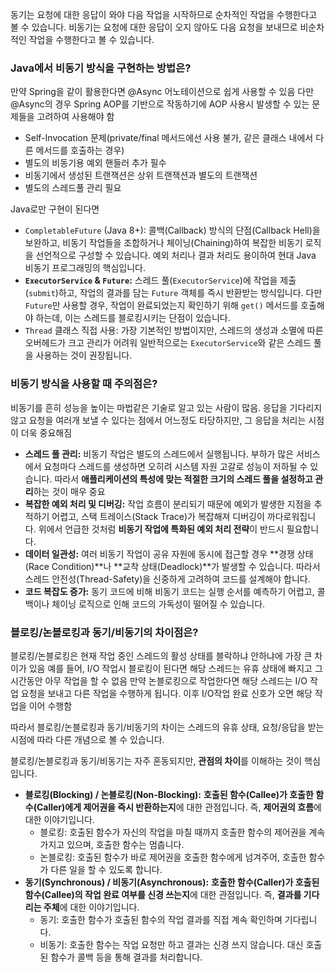 동기는 요청에 대한 응답이 와야 다음 작업을 시작하므로 순차적인 작업을 수행한다고 볼 수 있습니다.
비동기는 요청에 대한 응답이 오지 않아도 다음 요청을 보내므로 비순차적인 작업을 수행한다고 볼 수 있습니다.


### Java에서 비동기 방식을 구현하는 방법은?
만약 Spring을 같이 활용한다면 @Async 어노테이션으로 쉽게 사용할 수 있음
다만 @Async의 경우 Spring AOP를 기반으로 작동하기에 AOP 사용시 발생할 수 있는 문제들을 고려하여 사용해야 함
- Self-Invocation 문제(private/final 메서드에선 사용 불가, 같은 클래스 내에서 다른 메서드를 호출하는 경우)
- 별도의 비동기용 예외 핸들러 추가 필수
- 비동기에서 생성된 트랜잭션은 상위 트랜잭션과 별도의 트랜잭션
- 별도의 스레드풀 관리 필요

Java로만 구현이 된다면 
- `CompletableFuture` (Java 8+): 콜백(Callback) 방식의 단점(Callback Hell)을 보완하고, 비동기 작업들을 조합하거나 체이닝(Chaining)하여 복잡한 비동기 로직을 선언적으로 구성할 수 있습니다. 예외 처리나 결과 처리도 용이하여 현대 Java 비동기 프로그래밍의 핵심입니다.
- **`ExecutorService` & `Future`:** 스레드 풀(`ExecutorService`)에 작업을 제출(`submit`)하고, 작업의 결과를 담는 `Future` 객체를 즉시 반환받는 방식입니다. 다만 `Future`만 사용할 경우, 작업이 완료되었는지 확인하기 위해 `get()` 메서드를 호출해야 하는데, 이는 스레드를 블로킹시키는 단점이 있습니다.
- `Thread` 클래스 직접 사용: 가장 기본적인 방법이지만, 스레드의 생성과 소멸에 따른 오버헤드가 크고 관리가 어려워 일반적으로는 `ExecutorService`와 같은 스레드 풀을 사용하는 것이 권장됩니다.

### 비동기 방식을 사용할 때 주의점은?
비동기를 흔히 성능을 높이는 마법같은 기술로 알고 있는 사람이 많음.
응답을 기다리지 않고 요청을 여러개 보낼 수 있다는 점에서 어느정도 타당하지만, 그 응답을 처리는 시점이 더욱 중요해짐
- **스레드 풀 관리:** 비동기 작업은 별도의 스레드에서 실행됩니다. 부하가 많은 서비스에서 요청마다 스레드를 생성하면 오히려 시스템 자원 고갈로 성능이 저하될 수 있습니다. 따라서 **애플리케이션의 특성에 맞는 적절한 크기의 스레드 풀을 설정하고 관리**하는 것이 매우 중요
- **복잡한 예외 처리 및 디버깅:** 작업 흐름이 분리되기 때문에 예외가 발생한 지점을 추적하기 어렵고, 스택 트레이스(Stack Trace)가 복잡해져 디버깅이 까다로워집니다. 위에서 언급한 것처럼 **비동기 작업에 특화된 예외 처리 전략**이 반드시 필요합니다.
- **데이터 일관성:** 여러 비동기 작업이 공유 자원에 동시에 접근할 경우 **경쟁 상태(Race Condition)**나 **교착 상태(Deadlock)**가 발생할 수 있습니다. 따라서 스레드 안전성(Thread-Safety)을 신중하게 고려하여 코드를 설계해야 합니다.
- **코드 복잡도 증가:** 동기 코드에 비해 비동기 코드는 실행 순서를 예측하기 어렵고, 콜백이나 체이닝 로직으로 인해 코드의 가독성이 떨어질 수 있습니다.

### 블로킹/논블로킹과 동기/비동기의 차이점은?
블로킹/논블로킹은 현재 작업 중인 스레드의 활성 상태를 블락하냐 안하냐에 가장 큰 차이가 있음
예를 들어, I/O 작업시 블로킹이 된다면 해당 스레드는 유휴 상태에 빠지고 그 시간동안 아무 작업을 할 수 없음
만약 논블로킹으로 작업한다면 해당 스레드는 I/O 작업 요청을 보내고 다른 작업을 수행하게 됩니다. 이후 I/O작업 완료 신호가 오면 해당 작업을 이어 수행함

따라서 블로킹/논블로킹과 동기/비동기의 차이는 스레드의 유휴 상태, 요청/응답을 받는 시점에 따라 다른 개념으로 볼 수 있습니다. 

블로킹/논블로킹과 동기/비동기는 자주 혼동되지만, **관점의 차이**를 이해하는 것이 핵심입니다.
- **블로킹(Blocking) / 논블로킹(Non-Blocking):** **호출된 함수(Callee)가 호출한 함수(Caller)에게 제어권을 즉시 반환하는지**에 대한 관점입니다. 즉, **제어권의 흐름**에 대한 이야기입니다.
    - 블로킹: 호출된 함수가 자신의 작업을 마칠 때까지 호출한 함수의 제어권을 계속 가지고 있으며, 호출한 함수는 멈춥니다.
    - 논블로킹: 호출된 함수가 바로 제어권을 호출한 함수에게 넘겨주어, 호출한 함수가 다른 일을 할 수 있도록 합니다.
- **동기(Synchronous) / 비동기(Asynchronous):** **호출한 함수(Caller)가 호출된 함수(Callee)의 작업 완료 여부를 신경 쓰는지**에 대한 관점입니다. 즉, **결과를 기다리는 주체**에 대한 이야기입니다.
    - 동기: 호출한 함수가 호출된 함수의 작업 결과를 직접 계속 확인하며 기다립니다.
    - 비동기: 호출한 함수는 작업 요청만 하고 결과는 신경 쓰지 않습니다. 대신 호출된 함수가 콜백 등을 통해 결과를 처리합니다.